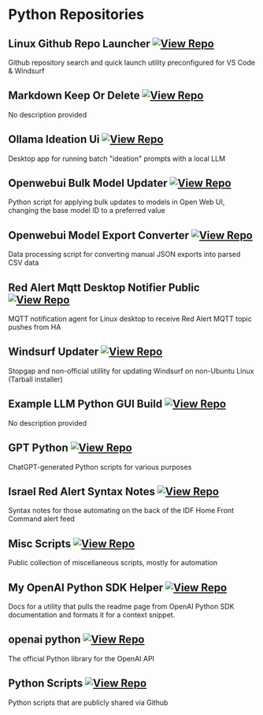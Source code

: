 # Python Repositories

## Linux Github Repo Launcher [![View Repo](https://img.shields.io/badge/view-repo-green)](https://github.com/danielrosehill/Linux-Github-Repo-Launcher)
Github repository search and quick launch utility preconfigured for VS Code & Windsurf

## Markdown Keep Or Delete [![View Repo](https://img.shields.io/badge/view-repo-green)](https://github.com/danielrosehill/Markdown-Keep-Or-Delete)
No description provided

## Ollama Ideation Ui [![View Repo](https://img.shields.io/badge/view-repo-green)](https://github.com/danielrosehill/Ollama-Ideation-UI)
Desktop app for running batch "ideation" prompts with a local LLM

## Openwebui Bulk Model Updater [![View Repo](https://img.shields.io/badge/view-repo-green)](https://github.com/danielrosehill/OpenWebUI-Bulk-Model-Updater)
Python script for applying bulk updates to models in Open Web UI, changing the base model ID to a preferred value

## Openwebui Model Export Converter [![View Repo](https://img.shields.io/badge/view-repo-green)](https://github.com/danielrosehill/OpenWebUI-Model-Export-Converter)
Data processing script for converting manual JSON exports into parsed CSV data

## Red Alert Mqtt Desktop Notifier Public [![View Repo](https://img.shields.io/badge/view-repo-green)](https://github.com/danielrosehill/Red-Alert-MQTT-Desktop-Notifier-Public)
MQTT notification agent for Linux desktop to receive Red Alert MQTT topic pushes from HA

## Windsurf Updater [![View Repo](https://img.shields.io/badge/view-repo-green)](https://github.com/danielrosehill/Windsurf-Updater)
Stopgap and non-official utillity for updating Windsurf on non-Ubuntu Linux (Tarball installer)


## Example LLM Python GUI Build [![View Repo](https://img.shields.io/badge/view-repo-green)](https://github.com/danielrosehill/Example-LLM-Python-GUI-Build)
No description provided

## GPT Python [![View Repo](https://img.shields.io/badge/view-repo-green)](https://github.com/danielrosehill/GPT_Python)
ChatGPT-generated Python scripts for various purposes

## Israel Red Alert Syntax Notes [![View Repo](https://img.shields.io/badge/view-repo-green)](https://github.com/danielrosehill/Israel-Red-Alert-Syntax-Notes)
Syntax notes for those automating on the back of the IDF Home Front Command alert feed

## Misc Scripts [![View Repo](https://img.shields.io/badge/view-repo-green)](https://github.com/danielrosehill/Misc-Scripts)
Public collection of miscellaneous scripts, mostly for automation

## My OpenAI Python SDK Helper [![View Repo](https://img.shields.io/badge/view-repo-green)](https://github.com/danielrosehill/My-OpenAI-Python-SDK-Helper)
Docs for a utility that pulls the readme page from OpenAI Python SDK documentation and formats it for a context snippet. 

## openai python [![View Repo](https://img.shields.io/badge/view-repo-green)](https://github.com/danielrosehill/openai-python)
The official Python library for the OpenAI API

## Python Scripts [![View Repo](https://img.shields.io/badge/view-repo-green)](https://github.com/danielrosehill/Python-Scripts)
Python scripts that are publicly shared via Github
